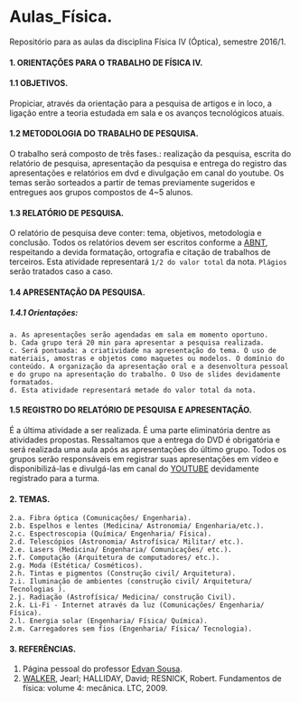 # Aulas_Física.

Repositório para as aulas da disciplina Física IV (Óptica), semestre 2016/1.

#### 1. ORIENTAÇÕES PARA O TRABALHO DE FÍSICA IV. 
#### 1.1 OBJETIVOS.

Propiciar, através da orientação para a pesquisa de artigos e in loco, a ligação entre a teoria estudada em sala e os avanços tecnológicos atuais.

#### 1.2 METODOLOGIA DO TRABALHO DE PESQUISA.

O trabalho será composto de três fases.: realização da pesquisa, escrita do relatório de pesquisa, apresentação da pesquisa e entrega do registro das apresentações e relatórios em dvd e divulgação em canal do youtube. Os temas serão sorteados a partir de temas previamente sugeridos e entregues aos grupos compostos de 4~5 alunos. 

#### 1.3 RELATÓRIO DE PESQUISA.

O relatório de pesquisa deve conter: tema, objetivos, metodologia e conclusão. Todos os relatórios devem ser escritos conforme a [ABNT](http://www.abnt.org.br/), respeitando a devida formatação, ortografia e citação de trabalhos de terceiros. Esta atividade representará `1/2 do valor total` da nota. `Plágios` serão tratados caso a caso.

#### 1.4 APRESENTAÇÃO DA PESQUISA.
##### 1.4.1 Orientações:

    a. As apresentações serão agendadas em sala em momento oportuno. 
    b. Cada grupo terá 20 min para apresentar a pesquisa realizada. 
    c. Será pontuada: a criatividade na apresentação do tema. O uso de materiais, amostras e objetos como maquetes ou modelos. O domínio do conteúdo. A organização da apresentação oral e a desenvoltura pessoal e do grupo na apresentação do trabalho. O Uso de slides devidamente formatados.
    d. Esta atividade representará metade do valor total da nota.

#### 1.5 REGISTRO DO RELATÓRIO DE PESQUISA E APRESENTAÇÃO. 

É a última atividade a ser realizada. É uma parte eliminatória dentre as atividades propostas. Ressaltamos que a entrega do DVD é obrigatória e será realizada uma aula após as apresentações do último grupo. Todos os grupos serão responsáveis em registrar suas apresentações em vídeo e disponibilizá-las e divulgá-las em canal do [YOUTUBE](https://www.youtube.com/) devidamente registrado para a turma.

#### 2. TEMAS.

    2.a. Fibra óptica (Comunicações/ Engenharia).
    2.b. Espelhos e lentes (Medicina/ Astronomia/ Engenharia/etc.).
    2.c. Espectroscopia (Química/ Engenharia/ Física).
    2.d. Telescópios (Astronomia/ Astrofísica/ Militar/ etc.).
    2.e. Lasers (Medicina/ Engenharia/ Comunicações/ etc.).
    2.f. Computação (Arquitetura de computadores/ etc.).
    2.g. Moda (Estética/ Cosméticos).
    2.h. Tintas e pigmentos (Construção civil/ Arquitetura).
    2.i. Iluminação de ambientes (construção civil/ Arquitetura/ Tecnologias ).
    2.j. Radiação (Astrofísica/ Medicina/ construção Civil).
    2.k. Li-Fi - Internet através da luz (Comunicações/ Engenharia/ Física).
    2.l. Energia solar (Engenharia/ Física/ Química).
    2.m. Carregadores sem fios (Engenharia/ Física/ Tecnologia).
    
#### 3. REFERÊNCIAS.

1. Página pessoal do professor [Edvan Sousa](https://about.me/edvansousa).
2. [WALKER](http://www.amazon.com.br/Fundamentos-F%C3%ADsica-%C3%93ptica-F%C3%ADsica-Moderna/dp/8521619065/ref=pd_bxgy_14_3?ie=UTF8&refRID=1NAQ1PEC1H95NF13MAD8), Jearl; HALLIDAY, David; RESNICK, Robert. Fundamentos de física: volume 4: mecânica. LTC, 2009.
